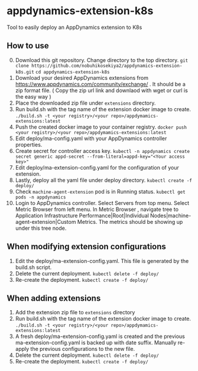 # appdynamics-extension-k8s
Tool to easily deploy an AppDynamics extension to K8s

## How to use
0. Download this git repository. Change directory to the top directory.
`git clone https://github.com/nobuhikosekiya2/appdynamics-extension-k8s.git`
`cd appdynamics-extension-k8s`
1. Download your desired AppDynamics extensions from https://www.appdynamics.com/community/exchange/ . It should be a zip format file. ( Copy the zip url link and downlaod with wget or curl is the easy way )
2. Place the downloaded zip file under `extensions` directory.
3. Run build.sh with the tag name of the extension docker image to create.
`./build.sh -t <your registry>/<your repo>/appdymamics-extensions:latest`
4. Push the created docker image to your container registry.
`docker push <your registry>/<your repo>/appdymamics-extensions:latest`
5. Edit deploy/ma-config.yaml with your AppDynamics controller properties.
6. Create secret for controller access key.
`kubectl -n appdynamics create secret generic appd-secret --from-literal=appd-key="<Your access key>"`
7. Edit deploy/ma-extension-config.yaml for the configuration of your extension.
8. Lastly, deploy all the yaml file under deploy directory.
`kubectl create -f deploy/`
9. Check `machine-agent-extension` pod is in Running status.
`kubectl get pods -n appdynamics`
10. Login to AppDynamics controller. Select Servers from top menu. Select Metric Browser from left menu. In Metric Browser , navigate tree to Application Infrastructure Performance|Root|Individual Nodes|machine-agent-extension|Custom Metrics. The metrics should be showing up under this tree node.

## When modifying extension configurations 
1. Edit the deploy/ma-extension-config.yaml. This file is generated by the build.sh script.
2. Delete the current deployment.
`kubectl delete -f deploy/`
3. Re-create the deployment.
`kubectl create -f deploy/`

## When adding extensions 
1. Add the extension zip file to `extensions` directory
2. Run build.sh with the tag name of the extension docker image to create.
`./build.sh -t <your registry>/<your repo>/appdymamics-extensions:latest`
3. A fresh deploy/ma-extension-config.yaml is created and the previous ma-extension-config.yaml is backed up with date suffix. Manually re-apply the previous configurations to the new file.
4. Delete the current deployment.
`kubectl delete -f deploy/`
5. Re-create the deployment.
`kubectl create -f deploy/`
